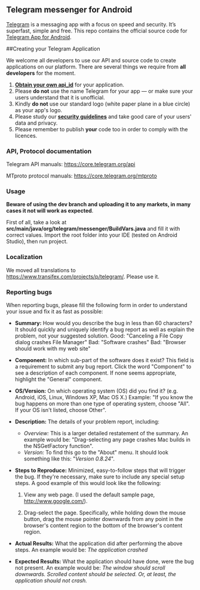## Telegram messenger for Android

[Telegram](https://telegram.org) is a messaging app with a focus on speed and security. It’s superfast, simple and free.
This repo contains the official source code for [Telegram App for Android](https://play.google.com/store/apps/details?id=org.telegram.messenger).

##Creating your Telegram Application

We welcome all developers to use our API and source code to create applications on our platform.
There are several things we require from **all developers** for the moment.

1. [**Obtain your own api_id**](https://core.telegram.org/api/obtaining_api_id) for your application.
2. Please **do not** use the name Telegram for your app — or make sure your users understand that it is unofficial.
3. Kindly **do not** use our standard logo (white paper plane in a blue circle) as your app's logo.
3. Please study our [**security guidelines**](https://core.telegram.org/mtproto/security_guidelines) and take good care of your users' data and privacy.
4. Please remember to publish **your** code too in order to comply with the licences.

### API, Protocol documentation

Telegram API manuals: https://core.telegram.org/api

MTproto protocol manuals: https://core.telegram.org/mtproto

### Usage

**Beware of using the dev branch and uploading it to any markets, in many cases it not will work as expected**.

First of all, take a look at **src/main/java/org/telegram/messenger/BuildVars.java** and fill it with correct values.
Import the root folder into your IDE (tested on Android Studio), then run project.

### Localization

We moved all translations to https://www.transifex.com/projects/p/telegram/. Please use it.

### Reporting bugs 

When reporting bugs, please fill the following form in order to understand your issue and fix it as fast as possible:

* **Summary:** How would you describe the bug in less than 60 characters? It should quickly and uniquely identify a bug report as well as explain the problem, not your suggested solution. Good: "Canceling a File Copy dialog crashes File Manager" Bad: "Software crashes" Bad: "Browser should work with my web site"

* **Component:** In which sub-part of the software does it exist? This field is a requirement to submit any bug report. Click the word "Component" to see a description of each component. If none seems appropriate, highlight the "General" component.

* **OS/Version:** On which operating system (OS) did you find it? (e.g. Android, iOS, Linux, Windows XP, Mac OS X.) Example: "If you know the bug happens on more than one type of operating system, choose "All". If your OS isn't listed, choose Other".

* **Description:** The details of your problem report, including:
  * _Overview:_ This is a larger detailed restatement of the summary. An example would be: "Drag-selecting any page crashes Mac builds in the NSGetFactory function".
  * _Version:_ To find this go to the "About" menu. It should look something like this: "_Version 0.8.24_".

* **Steps to Reproduce:** Minimized, easy-to-follow steps that will trigger the bug. If they're necessary, make sure to include any special setup steps. A good example of this would look like the following:

  1. View any web page. (I used the default sample page, http://www.google.com/).

  2. Drag-select the page. Specifically, while holding down the mouse button, drag the mouse pointer downwards from any point in the browser's content region to the bottom of the browser's content region.

* **Actual Results:** What the application did after performing the above steps. An example would be: _The application crashed_

* **Expected Results:** What the application should have done, were the bug not present. An example would be: _The window should scroll downwards. Scrolled content should be selected. Or, at least, the application should not crash._

